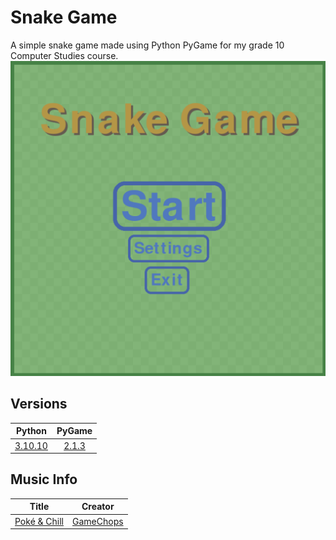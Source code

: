 # Snake Game
A simple snake game made using Python PyGame for my grade 10 Computer Studies course.
![Alt Image](https://github.com/kwiby/Snake-Game/blob/main/Main%20Menu%20Image.png)

## Versions
| **Python** | **PyGame** |
| - | - |
| [<div align = "center">3.10.10</div>](https://www.python.org/downloads/release/python-31010/) | [<div align="center">2.1.3</div>](https://github.com/pygame/pygame/releases/tag/2.1.3) |
## Music Info
| **Title** | **Creator** |
| - | - |
| [<div align = "center">Poké & Chill</div>](https://www.youtube.com/watch?v=2DVpys50LVE) | [<div align = "center">GameChops</div>](https://gamechops.com/) |
